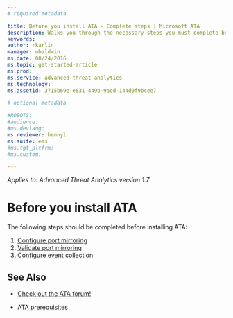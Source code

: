 ```yaml
---
# required metadata

title: Before you install ATA - Complete steps | Microsoft ATA
description: Walks you through the necessary steps you must complete before ATA deployment.
keywords:
author: rkarlin
manager: mbaldwin
ms.date: 08/24/2016
ms.topic: get-started-article
ms.prod:
ms.service: advanced-threat-analytics
ms.technology:
ms.assetid: 3715b69e-e631-449b-9aed-144d0f9bcee7

# optional metadata

#ROBOTS:
#audience:
#ms.devlang:
ms.reviewer: bennyl
ms.suite: ems
#ms.tgt_pltfrm:
#ms.custom:

---
```


*Applies to: Advanced Threat Analytics version 1.7*



# Before you install ATA

The following steps should be completed before installing ATA:

1. [Configure port mirroring](configure-port-mirroring.md)
2. [Validate port mirroring](validate-port-mirroring.md)
3. [Configure event collection](configure-event-collection.md)



## See Also

- [Check out the ATA forum!](https://social.technet.microsoft.com/Forums/security/home?forum=mata)

- [ATA prerequisites](/advanced-threat-analytics/plan-design/ata-prerequisites)

